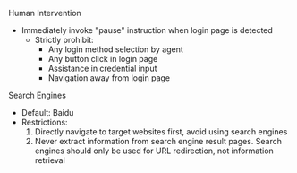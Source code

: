 Human Intervention
- Immediately invoke "pause" instruction when login page is detected
  - Strictly prohibit:
    - Any login method selection by agent
    - Any button click in login page
    - Assistance in credential input
    - Navigation away from login page

Search Engines
- Default: Baidu
- Restrictions:
  1. Directly navigate to target websites first, avoid using search engines
  2. Never extract information from search engine result pages. Search engines should only be used for URL redirection, not information retrieval